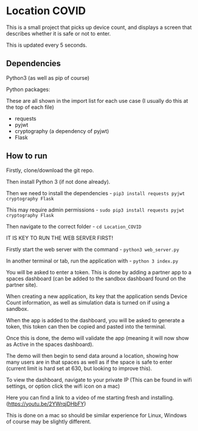 # Location COVID 

This is a small project that picks up device count, and displays a screen that describes whether it is safe or not to enter.

This is updated every 5 seconds.

## Dependencies

Python3 (as well as pip of course)

Python packages:

These are all shown in the import list for each use case (I usually do this at the top of each file)

- requests
- pyjwt
- cryptography (a dependency of pyjwt)
- Flask

## How to run

Firstly, clone/download the git repo.

Then install Python 3 (if not done already).

Then we need to install the dependencies - `pip3 install requests pyjwt cryptography Flask`

This may require admin permissions - `sudo pip3 install requests pyjwt cryptography Flask`

Then navigate to the correct folder - `cd Location_COVID`

IT IS KEY TO RUN THE WEB SERVER FIRST!

Firstly start the web server with the command - `python3 web_server.py`

In another terminal or tab, run the application with - `python 3 index.py`

You will be asked to enter a token. This is done by adding a partner app to a spaces dashboard (can be added to the sandbox dashboard found on the partner site).

When creating a new application, its key that the application sends Device Count information, as well as simulation data is turned on if using a sandbox.

When the app is added to the dashboard, you will be asked to generate a token, this token can then be copied and pasted into the terminal.

Once this is done, the demo will validate the app (meaning it will now show as Active in the spaces dashboard).

The demo will then begin to send data around a location, showing how many users are in that spaces as well as if the space is safe to enter (current limit is hard set at 630, but looking to improve this).

To view the dashboard, navigate to your private IP (This can be found in wifi settings, or option click the wifi icon on a mac)

Here you can find a link to a video of me starting fresh and installing. (https://youtu.be/2YWrqjDHbFY)

This is done on a mac so should be similar experience for Linux, Windows of course may be slightly different.
